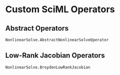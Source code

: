 # Custom SciML Operators

## Abstract Operators

```@docs
NonlinearSolve.AbstractNonlinearSolveOperator
```

## Low-Rank Jacobian Operators

```@docs
NonlinearSolve.BroydenLowRankJacobian
```
